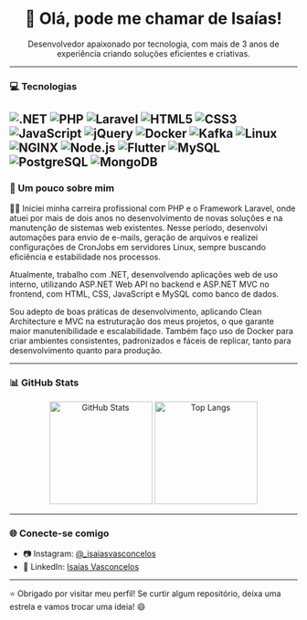 <h1 align="center">👋 Olá, pode me chamar de Isaías!</h1>

<p align="center">
  Desenvolvedor apaixonado por tecnologia, com mais de 3 anos de experiência criando soluções eficientes e criativas.
</p>

---

### 💻 Tecnologias

![.NET](https://img.shields.io/badge/.NET-512BD4?style=for-the-badge&logo=dotnet&logoColor=white)
![PHP](https://img.shields.io/badge/PHP-777BB4?style=for-the-badge&logo=php&logoColor=white)
![Laravel](https://img.shields.io/badge/Laravel-E74430?style=for-the-badge&logo=laravel&logoColor=white)
![HTML5](https://img.shields.io/badge/HTML5-e34c26?style=for-the-badge&logo=html5&logoColor=white)
![CSS3](https://img.shields.io/badge/CSS3-264de4?style=for-the-badge&logo=css3&logoColor=white)
![JavaScript](https://img.shields.io/badge/JavaScript-f7df1e?style=for-the-badge&logo=javascript&logoColor=black)
![jQuery](https://img.shields.io/badge/jQuery-0769AD?style=for-the-badge&logo=jquery&logoColor=white)
![Docker](https://img.shields.io/badge/Docker-2496ED?style=for-the-badge&logo=docker&logoColor=white)
![Kafka](https://img.shields.io/badge/Kafka-231F20?style=for-the-badge&logo=apachekafka&logoColor=white)
![Linux](https://img.shields.io/badge/Linux-FCC624?style=for-the-badge&logo=linux&logoColor=black)
![NGINX](https://img.shields.io/badge/NGINX-009639?style=for-the-badge&logo=nginx&logoColor=white)
![Node.js](https://img.shields.io/badge/Node.js-339933?style=for-the-badge&logo=nodedotjs&logoColor=white)
![Flutter](https://img.shields.io/badge/Flutter-02569B?style=for-the-badge&logo=flutter&logoColor=white)
![MySQL](https://img.shields.io/badge/MySQL-4479A1?style=for-the-badge&logo=mysql&logoColor=white)
![PostgreSQL](https://img.shields.io/badge/PostgreSQL-336791?style=for-the-badge&logo=postgresql&logoColor=white)
![MongoDB](https://img.shields.io/badge/MongoDB-47A248?style=for-the-badge&logo=mongodb&logoColor=white)
---

### 📌 Um pouco sobre mim

👨‍💻 Iniciei minha carreira profissional com PHP e o Framework Laravel, onde atuei por mais de dois anos no desenvolvimento de novas soluções e na manutenção de sistemas web existentes. Nesse período, desenvolvi automações para envio de e-mails, geração de arquivos e realizei configurações de CronJobs em servidores Linux, sempre buscando eficiência e estabilidade nos processos.

Atualmente, trabalho com .NET, desenvolvendo aplicações web de uso interno, utilizando ASP.NET Web API no backend e ASP.NET MVC no frontend, com HTML, CSS, JavaScript e MySQL como banco de dados.

Sou adepto de boas práticas de desenvolvimento, aplicando Clean Architecture e MVC na estruturação dos meus projetos, o que garante maior manutenibilidade e escalabilidade. Também faço uso de Docker para criar ambientes consistentes, padronizados e fáceis de replicar, tanto para desenvolvimento quanto para produção. 

---

### 📊 GitHub Stats


<div align="center">
  <img height="180em" src="https://github-readme-stats.vercel.app/api?username=Isaias-Vasconcelos&show_icons=true&theme=transparent&hide_border=false&count_private=true" alt="GitHub Stats" />
  <img height="180em" src="https://github-readme-stats.vercel.app/api/top-langs/?username=Isaias-Vasconcelos&layout=compact&theme=transparent&hide_border=false" alt="Top Langs" />
</div>

---

### 🌐 Conecte-se comigo

- 📷 Instagram: [@_isaiasvasconcelos](https://instagram.com/_isaiasvasconcelos)
- 💼 LinkedIn: [Isaías Vasconcelos](https://br.linkedin.com/in/isa%C3%ADas-vasconcelos-58a045232?trk=people-guest_people_search-card&original_referer=https%3A%2F%2Fwww.linkedin.com%2F)

---

⭐ Obrigado por visitar meu perfil! Se curtir algum repositório, deixa uma estrela e vamos trocar uma ideia! 😄

